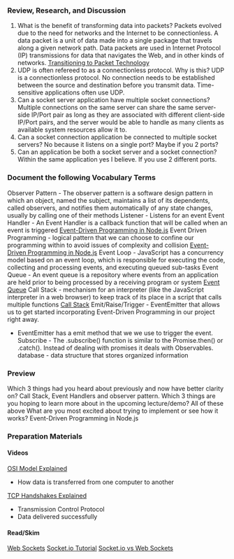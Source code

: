 ### Review, Research, and Discussion

1. What is the benefit of transforming data into packets? Packets evolved due to the need for networks and the Internet to be connectionless. A data packet is a unit of data made into a single package that travels along a given network path. Data packets are used in Internet Protocol (IP) transmissions for data that navigates the Web, and in other kinds of networks. [Transitioning to Packet Technology](https://blog.fntsoftware.com/network-transformation-transitioning-to-packet-technology/)
2. UDP is often refereed to as a connectionless protocol. Why is this? UDP is a connectionless protocol. No connection needs to be established between the source and destination before you transmit data. Time-sensitive applications often use UDP.
3. Can a socket server application have multiple socket connections? Multiple connections on the same server can share the same server-side IP/Port pair as long as they are associated with different client-side IP/Port pairs, and the server would be able to handle as many clients as available system resources allow it to.
4. Can a socket connection application be connected to multiple socket servers? No because it listens on a single port? Maybe if you 2 ports?
5. Can an application be both a socket server and a socket connection? Within the same application yes I believe. If you use 2 different ports.

### Document the following Vocabulary Terms

Observer Pattern - The observer pattern is a software design pattern in which an object, named the subject, maintains a list of its dependents, called observers, and notifies them automatically of any state changes, usually by calling one of their methods
Listener - Listens for an event
Event Handler - An Event Handler is a callback function that will be called when an event is triggered [Event-Driven Programming in Node.js](https://www.digitalocean.com/community/tutorials/nodejs-event-driven-programming)
Event Driven Programming - logical pattern that we can choose to confine our programming within to avoid issues of complexity and collision [Event-Driven Programming in Node.js](https://www.digitalocean.com/community/tutorials/nodejs-event-driven-programming)
Event Loop - JavaScript has a concurrency model based on an event loop, which is responsible for executing the code, collecting and processing events, and executing queued sub-tasks
Event Queue - An event queue is a repository where events from an application are held prior to being processed by a receiving program or system [Event Queue](https://www.techopedia.com/definition/24963/event-queue#:~:text=An%20event%20queue%20is%20a,of%20an%20enterprise%20messaging%20system.)
Call Stack - mechanism for an interpreter (like the JavaScript interpreter in a web browser) to keep track of its place in a script that calls multiple functions [Call Stack](https://developer.mozilla.org/en-US/docs/Glossary/Call_stack)
Emit/Raise/Trigger -  EventEmitter that allows us to get started incorporating Event-Driven Programming in our project right away.  
  + EventEmitter has a emit method that we we use to trigger the event.
Subscribe - The .subscribe() function is similar to the Promise.then() or .catch(). Instead of dealing with promises it deals with Observables.
database - data structure that stores organized information

### Preview

Which 3 things had you heard about previously and now have better clarity on? Call Stack, Event Handlers and observer pattern.
Which 3 things are you hoping to learn more about in the upcoming lecture/demo? All of these above
What are you most excited about trying to implement or see how it works? Event-Driven Programming in Node.js

### Preparation Materials

#### Videos

[OSI Model Explained](https://www.youtube.com/watch?v=vv4y_uOneC0)

+ How data is transferred from one computer to another

[TCP Handshakes Explained](https://www.youtube.com/watch?v=xMtP5ZB3wSk)

+ Transmission Control Protocol
+ Data delivered successfully

#### Read/Skim

[Web Sockets]()
[Socket.io Tutorial]()
[Socket.io vs Web Sockets]()
